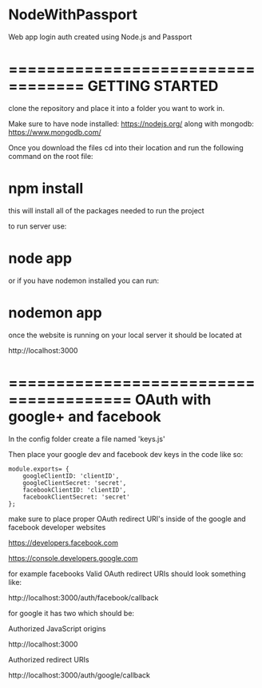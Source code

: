 # NodeWithPassport

Web app login auth created using Node.js and Passport

==================================
GETTING STARTED
=======================
clone the repository and place it into a folder you want to work in.

Make sure to have node installed: https://nodejs.org/
along with mongodb: https://www.mongodb.com/

Once you download the files cd into their location and run the following command on the root file:

# npm install

this will install all of the packages needed to run the project

to run server use:

# node app

or if you have nodemon installed you can run:

# nodemon app

once the website is running on your local server it should be located at

http://localhost:3000


=======================================
OAuth with google+ and facebook
===========================
In the config folder create a file named 
'keys.js'

Then place your google dev and facebook dev keys in the code like so: 
```
module.exports= { 
    googleClientID: 'clientID', 
    googleClientSecret: 'secret', 
    facebookClientID: 'clientID',
    facebookClientSecret: 'secret' 
};
```

make sure to place proper OAuth redirect URI's inside of the google and facebook developer websites 

https://developers.facebook.com

https://console.developers.google.com

for example facebooks Valid OAuth redirect URIs should look something like:

http://localhost:3000/auth/facebook/callback 

for google it has two which should be:

Authorized JavaScript origins

http://localhost:3000

Authorized redirect URIs

http://localhost:3000/auth/google/callback 
